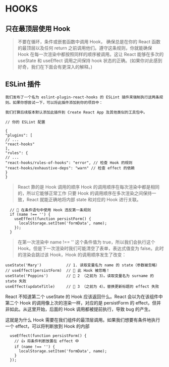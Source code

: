# HOOKS

## 只在最顶层使用 Hook

> 不要在循环，条件或嵌套函数中调用 Hook， 确保总是在你的 React 函数的最顶层以及任何 return 之前调用他们。遵守这条规则，你就能确保 Hook 在每一次渲染中都按照同样的顺序被调用。这让 React 能够在多次的 useState 和 useEffect 调用之间保持 hook 状态的正确。(如果你对此感到好奇，我们在下面会有更深入的解释。)

## ESLint 插件

    我们发布了一个名为 eslint-plugin-react-hooks 的 ESLint 插件来强制执行这两条规则。如果你想尝试一下，可以将此插件添加到你的项目中：

    我们打算后续版本默认添加此插件到 Create React App 及其他类似的工具包中。

```
// 你的 ESLint 配置

{
"plugins": [
// ...
"react-hooks"
],
"rules": {
// ...
"react-hooks/rules-of-hooks": "error", // 检查 Hook 的规则
"react-hooks/exhaustive-deps": "warn" // 检查 effect 的依赖
}
}
```

> React 靠的是 Hook 调用的顺序 Hook 的调用顺序在每次渲染中都是相同的，所以它能够正常工作
> 只要 Hook 的调用顺序在多次渲染之间保持一致，React 就能正确地将内部 state 和对应的 Hook 进行关联。

```
  // 🔴 在条件语句中使用 Hook 违反第一条规则
  if (name !== '') {
    useEffect(function persistForm() {
      localStorage.setItem('formData', name);
    });
  }
```

> 在第一次渲染中 name !== '' 这个条件值为 true，所以我们会执行这个 Hook。但是下一次渲染时我们可能清空了表单，表达式值变为 false。此时的渲染会跳过该 Hook，Hook 的调用顺序发生了改变：

```
useState('Mary')           // 1. 读取变量名为 name 的 state（参数被忽略）
// useEffect(persistForm)  // 🔴 此 Hook 被忽略！
useState('Poppins')        // 🔴 2 （之前为 3）。读取变量名为 surname 的 state 失败
useEffect(updateTitle)     // 🔴 3 （之前为 4）。替换更新标题的 effect 失败
```

React 不知道第二个 useState 的 Hook 应该返回什么。React 会以为在该组件中第二个 Hook 的调用像上次的渲染一样，对应的是 persistForm 的 effect，但并非如此。从这里开始，后面的 Hook 调用都被提前执行，导致 bug 的产生。

这就是为什么 Hook 需要在我们组件的最顶层调用。如果我们想要有条件地执行一个 effect，可以将判断放到 Hook 的内部

```
  useEffect(function persistForm() {
    // 👍 将条件判断放置在 effect 中
    if (name !== '') {
      localStorage.setItem('formData', name);
    }
  });
```

